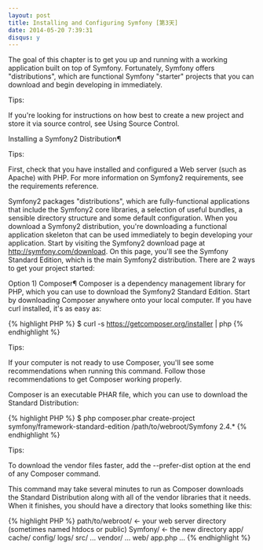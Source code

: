 ```yaml
---
layout: post
title: Installing and Configuring Symfony [第3天]
date: 2014-05-20 7:39:31
disqus: y
---
```


The goal of this chapter is to get you up and running with a working application built on top of Symfony. Fortunately, Symfony offers "distributions", which are functional Symfony "starter" projects that you can download and begin developing in immediately.

Tips:

If you're looking for instructions on how best to create a new project and store it via source control, see Using Source Control.

Installing a Symfony2 Distribution¶

Tips:

First, check that you have installed and configured a Web server (such as Apache) with PHP. For more information on Symfony2 requirements, see the requirements reference.

Symfony2 packages "distributions", which are fully-functional applications that include the Symfony2 core libraries, a selection of useful bundles, a sensible directory structure and some default configuration. When you download a Symfony2 distribution, you're downloading a functional application skeleton that can be used immediately to begin developing your application.
Start by visiting the Symfony2 download page at http://symfony.com/download. On this page, you'll see the Symfony Standard Edition, which is the main Symfony2 distribution. There are 2 ways to get your project started:

Option 1) Composer¶
Composer is a dependency management library for PHP, which you can use to download the Symfony2 Standard Edition.
Start by downloading Composer anywhere onto your local computer. If you have curl installed, it's as easy as:

{% highlight PHP %}
$ curl -s https://getcomposer.org/installer | php
{% endhighlight %}

Tips:

If your computer is not ready to use Composer, you'll see some recommendations when running this command. Follow those recommendations to get Composer working properly.

Composer is an executable PHAR file, which you can use to download the Standard Distribution:

{% highlight PHP %}
$ php composer.phar create-project symfony/framework-standard-edition /path/to/webroot/Symfony 2.4.*
{% endhighlight %}

Tips:

To download the vendor files faster, add the --prefer-dist option at the end of any Composer command.

This command may take several minutes to run as Composer downloads the Standard Distribution along with all of the vendor libraries that it needs. When it finishes, you should have a directory that looks something like this:


{% highlight PHP %}
path/to/webroot/ <- your web server directory (sometimes named htdocs or public)
    Symfony/ <- the new directory
        app/
            cache/
            config/
            logs/
        src/
            ...
        vendor/
            ...
        web/
            app.php
            ...
{% endhighlight %}



